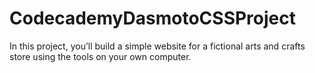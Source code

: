 # CodecademyDasmotoCSSProject
In this project, you’ll build a simple website for a fictional arts and crafts store using the tools on your own computer. 
